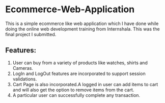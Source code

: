 # Ecommerce-Web-Application

This is a simple ecommerce like web application which I have done while doing the online web development training from Internshala.
This was the final project I submitted.  

## Features:  

1. User can buy from a variety of products like watches, shirts and Cameras.
2. LogIn and LogOut features are incorporated to support session validations.
3. Cart Page is also incorporated.A logged in user can add items to cart and will also get the option to remove items from the cart.
4. A particular user can successfully complete any transaction.


